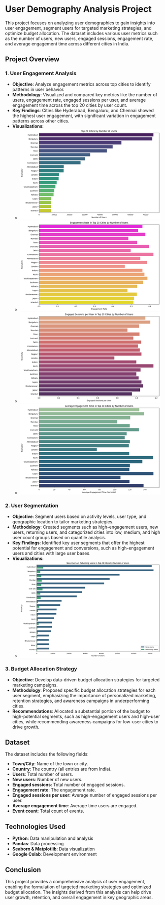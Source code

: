 # User Demography Analysis Project

This project focuses on analyzing user demographics to gain insights into user engagement, segment users for targeted marketing strategies, and optimize budget allocation. The dataset includes various user metrics such as the number of users, new users, engaged sessions, engagement rate, and average engagement time across different cities in India.

## Project Overview

### 1. **User Engagement Analysis**
   - **Objective**: Analyze engagement metrics across top cities to identify patterns in user behavior.
   - **Methodology**: Visualized and compared key metrics like the number of users, engagement rate, engaged sessions per user, and average engagement time across the top 20 cities by user count.
   - **Key Findings**: Cities like Hyderabad, Bengaluru, and Chennai showed the highest user engagement, with significant variation in engagement patterns across other cities.
   - **Visualizations**:
     - ![Top 20 Cities by Number of Users](https://github.com/aarish22/DemographyAnalysisUsingPython/blob/main/Plots/top20citiesbynumbverofusers.png)
     - ![Engagement Rate in Top 20 Cities](https://github.com/aarish22/DemographyAnalysisUsingPython/blob/main/Plots/engagementrate.png)
     - ![Engaged Sessions per User](https://github.com/aarish22/DemographyAnalysisUsingPython/blob/main/Plots/engagedsessionsperuser.png)
     - ![Average Engagement Time](https://github.com/aarish22/DemographyAnalysisUsingPython/blob/main/Plots/avgengagementtime.png)

### 2. **User Segmentation**
   - **Objective**: Segment users based on activity levels, user type, and geographic location to tailor marketing strategies.
   - **Methodology**: Created segments such as high-engagement users, new users, returning users, and categorized cities into low, medium, and high user count groups based on quantile analysis.
   - **Key Findings**: Identified key user segments that offer the highest potential for engagement and conversions, such as high-engagement users and cities with large user bases.
   - **Visualizations**:
     - ![New Users vs Returning Users in Top 20 Cities](https://github.com/aarish22/DemographyAnalysisUsingPython/blob/main/Plots/newusersvreturningusersintop20cities.png)

### 3. **Budget Allocation Strategy**
   - **Objective**: Develop data-driven budget allocation strategies for targeted marketing campaigns.
   - **Methodology**: Proposed specific budget allocation strategies for each user segment, emphasizing the importance of personalized marketing, retention strategies, and awareness campaigns in underperforming cities.
   - **Recommendations**: Allocated a substantial portion of the budget to high-potential segments, such as high-engagement users and high-user cities, while recommending awareness campaigns for low-user cities to drive growth.

## Dataset

The dataset includes the following fields:

- **Town/City**: Name of the town or city.
- **Country**: The country (all entries are from India).
- **Users**: Total number of users.
- **New users**: Number of new users.
- **Engaged sessions**: Total number of engaged sessions.
- **Engagement rate**: The engagement rate.
- **Engaged sessions per user**: Average number of engaged sessions per user.
- **Average engagement time**: Average time users are engaged.
- **Event count**: Total count of events.

## Technologies Used

- **Python**: Data manipulation and analysis
- **Pandas**: Data processing
- **Seaborn & Matplotlib**: Data visualization
- **Google Colab**: Development environment

## Conclusion

This project provides a comprehensive analysis of user engagement, enabling the formulation of targeted marketing strategies and optimized budget allocation. The insights derived from this analysis can help drive user growth, retention, and overall engagement in key geographic areas.
